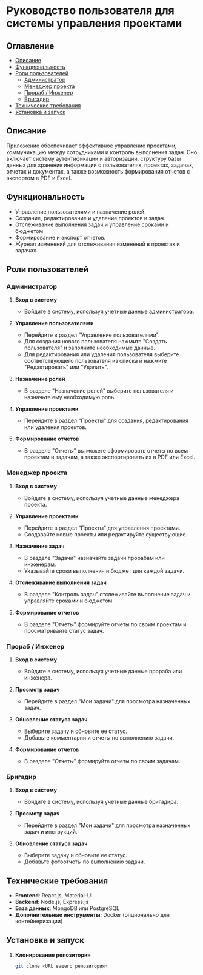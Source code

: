 # Руководство пользователя для системы управления проектами

## Оглавление

- [Описание](#описание)
- [Функциональность](#функциональность)
- [Роли пользователей](#роли-пользователей)
  - [Администратор](#администратор)
  - [Менеджер проекта](#менеджер-проекта)
  - [Прораб / Инженер](#прораб--инженер)
  - [Бригадир](#бригадир)
- [Технические требования](#технические-требования)
- [Установка и запуск](#установка-и-запуск)

## Описание

Приложение обеспечивает эффективное управление проектами, коммуникацию между сотрудниками и контроль выполнения задач. Оно включает систему аутентификации и авторизации, структуру базы данных для хранения информации о пользователях, проектах, задачах, отчетах и документах, а также возможность формирования отчетов с экспортом в PDF и Excel.

## Функциональность

- Управление пользователями и назначение ролей.
- Создание, редактирование и удаление проектов и задач.
- Отслеживание выполнения задач и управление сроками и бюджетом.
- Формирование и экспорт отчетов.
- Журнал изменений для отслеживания изменений в проектах и задачах.

## Роли пользователей

### Администратор

1. **Вход в систему**
   - Войдите в систему, используя учетные данные администратора.

2. **Управление пользователями**
   - Перейдите в раздел "Управление пользователями".
   - Для создания нового пользователя нажмите "Создать пользователя" и заполните необходимые данные.
   - Для редактирования или удаления пользователя выберите соответствующего пользователя из списка и нажмите "Редактировать" или "Удалить".

3. **Назначение ролей**
   - В разделе "Назначение ролей" выберите пользователя и назначьте ему необходимую роль.

4. **Управление проектами**
   - Перейдите в раздел "Проекты" для создания, редактирования или удаления проектов.

5. **Формирование отчетов**
   - В разделе "Отчеты" вы можете сформировать отчеты по всем проектам и задачам, а также экспортировать их в PDF или Excel.

### Менеджер проекта

1. **Вход в систему**
   - Войдите в систему, используя учетные данные менеджера проекта.

2. **Управление проектами**
   - Перейдите в раздел "Проекты" для управления проектами.
   - Создавайте новые проекты или редактируйте существующие.

3. **Назначение задач**
   - В разделе "Задачи" назначайте задачи прорабам или инженерам.
   - Указывайте сроки выполнения и бюджет для каждой задачи.

4. **Отслеживание выполнения задач**
   - В разделе "Контроль задач" отслеживайте выполнение задач и управляйте сроками и бюджетом.

5. **Формирование отчетов**
   - В разделе "Отчеты" формируйте отчеты по своим проектам и просматривайте статус задач.

### Прораб / Инженер

1. **Вход в систему**
   - Войдите в систему, используя учетные данные прораба или инженера.

2. **Просмотр задач**
   - Перейдите в раздел "Мои задачи" для просмотра назначенных задач.

3. **Обновление статуса задач**
   - Выберите задачу и обновите ее статус.
   - Добавьте комментарии и отчеты по выполнению задачи.

4. **Формирование отчетов**
   - В разделе "Отчеты" формируйте отчеты по своим задачам.

### Бригадир

1. **Вход в систему**
   - Войдите в систему, используя учетные данные бригадира.

2. **Просмотр задач**
   - Перейдите в раздел "Мои задачи" для просмотра назначенных задач и инструкций.

3. **Обновление статуса задач**
   - Выберите задачу и обновите ее статус.
   - Добавьте фотоотчеты по выполнению задачи.

## Технические требования

- **Frontend**: React.js, Material-UI
- **Backend**: Node.js, Express.js
- **База данных**: MongoDB или PostgreSQL
- **Дополнительные инструменты**: Docker (опционально для контейнеризации)

## Установка и запуск

1. **Клонирование репозитория**

   ```bash
   git clone <URL вашего репозитория>
